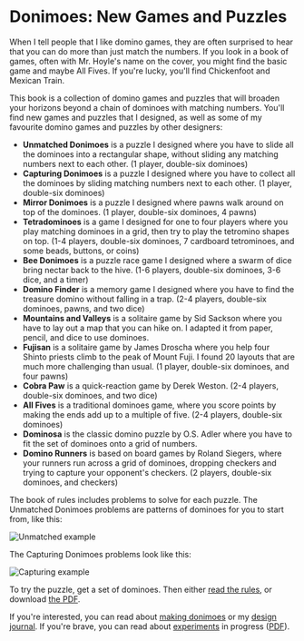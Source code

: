 # Donimoes: New Games and Puzzles
When I tell people that I like domino games, they are often surprised to hear
that you can do more than just match the numbers. If you look in a book of
games, often with Mr. Hoyle's name on the cover, you might find the basic game
and maybe All Fives. If you're lucky, you'll find Chickenfoot and Mexican Train.

This book is a collection of domino games and puzzles that will broaden your
horizons beyond a chain of dominoes with matching numbers. You'll find new games
and puzzles that I designed, as well as some of my favourite domino games and
puzzles by other designers:

* **Unmatched Donimoes** is a puzzle I designed where you have to slide all the
    dominoes into a rectangular shape, without sliding any matching numbers next
    to each other. (1 player, double-six dominoes)
* **Capturing Donimoes** is a puzzle I designed where you have to collect all the
    dominoes by sliding matching numbers next to each other.  (1 player,
    double-six dominoes)
* **Mirror Donimoes** is a puzzle I designed where pawns walk around on top of
    the dominoes. (1 player, double-six dominoes, 4 pawns)
* **Tetradominoes** is a game I designed for one to four players where you play
    matching dominoes in a grid, then try to play the tetromino shapes on top.
    (1-4 players, double-six dominoes, 7 cardboard tetrominoes, and some beads,
    buttons, or coins)
* **Bee Donimoes** is a puzzle race game I designed where a swarm of dice bring
    nectar back to the hive. (1-6 players, double-six dominoes, 3-6 dice, and a
    timer)
* **Domino Finder** is a memory game I designed where you have to find the
    treasure domino without falling in a trap. (2-4 players,
    double-six dominoes, pawns, and two dice)
* **Mountains and Valleys** is a solitaire game by Sid Sackson where you have to
    lay out a map that you can hike on. I adapted it from paper, pencil, and
    dice to use dominoes.
* **Fujisan** is a solitaire game by James Droscha where you help four Shinto
    priests climb to the peak of Mount Fuji. I found 20 layouts that are much
    more challenging than usual. (1 player, double-six dominoes, and four pawns)
* **Cobra Paw** is a quick-reaction game by Derek Weston. (2-4 players,
    double-six dominoes, and two dice)
* **All Fives** is a traditional dominoes game, where you score points by making
    the ends add up to a multiple of five. (2-4 players, double-six dominoes)
* **Dominosa** is the classic domino puzzle by O.S. Adler where you have to fit
    the set of dominoes onto a grid of numbers.
* **Domino Runners** is based on board games by Roland Siegers, where your
  runners run across a grid of dominoes, dropping checkers and trying to capture
  your opponent's checkers. (2 players, double-six dominoes, and checkers)

The book of rules includes problems to solve for each puzzle. The Unmatched
Donimoes problems are patterns of dominoes for you to start from, like this:

![Unmatched example]

The Capturing Donimoes problems look like this:

![Capturing example]

To try the puzzle, get a set of dominoes. Then either [read the rules][rules],
or download [the PDF][pdf].

If you're interested, you can read about [making donimoes] or my
[design journal]. If you're brave, you can read about [experiments] in progress
([PDF][new pdf]).

[rules]: https://donkirkby.github.io/donimoes/rules.html
[Unmatched example]: https://donkirkby.github.io/donimoes/blocking_example.png
[Capturing example]: https://donkirkby.github.io/donimoes/capturing_example.png
[solution example]: https://donkirkby.github.io/donimoes/solution_example.png
[pdf]: https://donkirkby.github.io/donimoes/donimoes.pdf
[making donimoes]: https://donkirkby.github.io/donimoes/making_donimoes.html
[design journal]: https://donkirkby.github.io/donimoes/journal/
[experiments]: https://donkirkby.github.io/donimoes/new_rules.html
[new pdf]: https://donkirkby.github.io/donimoes/new_rules.pdf
